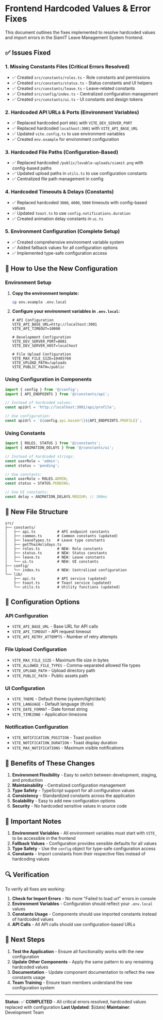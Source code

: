 # Frontend Hardcoded Values & Error Fixes

This document outlines the fixes implemented to resolve hardcoded values and import errors in the SiamIT Leave Management System frontend.

## ✅ **Issues Fixed**

### 1. **Missing Constants Files (Critical Errors Resolved)**
- ✅ Created `src/constants/roles.ts` - Role constants and permissions
- ✅ Created `src/constants/status.ts` - Status constants and UI helpers
- ✅ Created `src/constants/leave.ts` - Leave-related constants
- ✅ Created `src/config/index.ts` - Centralized configuration management
- ✅ Created `src/constants/ui.ts` - UI constants and design tokens

### 2. **Hardcoded API URLs & Ports (Environment Variables)**
- ✅ Replaced hardcoded port `8081` with `VITE_DEV_SERVER_PORT`
- ✅ Replaced hardcoded `localhost:3001` with `VITE_API_BASE_URL`
- ✅ Updated `vite.config.ts` to use environment variables
- ✅ Created `env.example` for environment configuration

### 3. **Hardcoded File Paths (Configuration-Based)**
- ✅ Replaced hardcoded `/public/lovable-uploads/siamit.png` with config-based paths
- ✅ Updated upload paths in `utils.ts` to use configuration constants
- ✅ Centralized file path management in config

### 4. **Hardcoded Timeouts & Delays (Constants)**
- ✅ Replaced hardcoded `3000`, `4000`, `5000` timeouts with config-based values
- ✅ Updated `toast.ts` to use `config.notifications.duration`
- ✅ Created animation delay constants in `ui.ts`

### 5. **Environment Configuration (Complete Setup)**
- ✅ Created comprehensive environment variable system
- ✅ Added fallback values for all configuration options
- ✅ Implemented type-safe configuration access

## 🚀 **How to Use the New Configuration**

### **Environment Setup**

1. **Copy the environment template:**
   ```bash
   cp env.example .env.local
   ```

2. **Configure your environment variables in `.env.local`:**
   ```env
   # API Configuration
   VITE_API_BASE_URL=http://localhost:3001
   VITE_API_TIMEOUT=10000
   
   # Development Configuration
   VITE_DEV_SERVER_PORT=8081
   VITE_DEV_SERVER_HOST=localhost
   
   # File Upload Configuration
   VITE_MAX_FILE_SIZE=10485760
   VITE_UPLOAD_PATH=/uploads
   VITE_PUBLIC_PATH=/public
   ```

### **Using Configuration in Components**

```typescript
import { config } from '@/config';
import { API_ENDPOINTS } from '@/constants/api';

// Instead of hardcoded values:
const apiUrl = 'http://localhost:3001/api/profile';

// Use configuration:
const apiUrl = `${config.api.baseUrl}${API_ENDPOINTS.PROFILE}`;
```

### **Using Constants**

```typescript
import { ROLES, STATUS } from '@/constants';
import { ANIMATION_DELAYS } from '@/constants/ui';

// Instead of hardcoded strings:
const userRole = 'admin';
const status = 'pending';

// Use constants:
const userRole = ROLES.ADMIN;
const status = STATUS.PENDING;

// Use UI constants:
const delay = ANIMATION_DELAYS.MEDIUM; // 300ms
```

## 📁 **New File Structure**

```
src/
├── constants/
│   ├── api.ts          # API endpoint constants
│   ├── common.ts       # Common constants (updated)
│   ├── leaveTypes.ts   # Leave type constants
│   ├── getThaiHolidays.ts
│   ├── roles.ts        # NEW: Role constants
│   ├── status.ts       # NEW: Status constants
│   ├── leave.ts        # NEW: Leave constants
│   └── ui.ts           # NEW: UI constants
├── config/
│   └── index.ts        # NEW: Centralized configuration
└── lib/
    ├── api.ts          # API service (updated)
    ├── toast.ts        # Toast service (updated)
    └── utils.ts        # Utility functions (updated)
```

## 🔧 **Configuration Options**

### **API Configuration**
- `VITE_API_BASE_URL` - Base URL for API calls
- `VITE_API_TIMEOUT` - API request timeout
- `VITE_API_RETRY_ATTEMPTS` - Number of retry attempts

### **File Upload Configuration**
- `VITE_MAX_FILE_SIZE` - Maximum file size in bytes
- `VITE_ALLOWED_FILE_TYPES` - Comma-separated allowed file types
- `VITE_UPLOAD_PATH` - Upload directory path
- `VITE_PUBLIC_PATH` - Public assets path

### **UI Configuration**
- `VITE_THEME` - Default theme (system/light/dark)
- `VITE_LANGUAGE` - Default language (th/en)
- `VITE_DATE_FORMAT` - Date format string
- `VITE_TIMEZONE` - Application timezone

### **Notification Configuration**
- `VITE_NOTIFICATION_POSITION` - Toast position
- `VITE_NOTIFICATION_DURATION` - Toast display duration
- `VITE_MAX_NOTIFICATIONS` - Maximum visible notifications

## 🎯 **Benefits of These Changes**

1. **Environment Flexibility** - Easy to switch between development, staging, and production
2. **Maintainability** - Centralized configuration management
3. **Type Safety** - TypeScript support for all configuration values
4. **Consistency** - Standardized constants across the application
5. **Scalability** - Easy to add new configuration options
6. **Security** - No hardcoded sensitive values in source code

## 🚨 **Important Notes**

1. **Environment Variables** - All environment variables must start with `VITE_` to be accessible in the frontend
2. **Fallback Values** - Configuration provides sensible defaults for all values
3. **Type Safety** - Use the `config` object for type-safe configuration access
4. **Constants** - Import constants from their respective files instead of hardcoding values

## 🔍 **Verification**

To verify all fixes are working:

1. **Check for Import Errors** - No more "Failed to load url" errors in console
2. **Environment Variables** - Configuration should reflect your `.env.local` values
3. **Constants Usage** - Components should use imported constants instead of hardcoded values
4. **API Calls** - All API calls should use configuration-based URLs

## 📝 **Next Steps**

1. **Test the Application** - Ensure all functionality works with the new configuration
2. **Update Other Components** - Apply the same pattern to any remaining hardcoded values
3. **Documentation** - Update component documentation to reflect the new constants usage
4. **Team Training** - Ensure team members understand the new configuration system

---

**Status**: ✅ **COMPLETED** - All critical errors resolved, hardcoded values replaced with configuration
**Last Updated**: $(date)
**Maintainer**: Development Team
